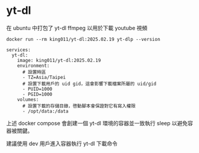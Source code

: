 # yt-dl

在 ubuntu 中打包了 yt-dl ffmpeg 以用於下載 youtube 視頻

```
docker run --rm king011/yt-dl:2025.02.19 yt-dlp --version
```

```
services:
  yt-dl:   
    image: king011/yt-dl:2025.02.19
    environment: 
      # 設置時區
      - TZ=Asia/Taipei
      # 設置下載用戶的 uid gid，這會影響下載檔案所屬的 uid/gid
      - PUID=1000 
      - PGID=1000
    volumes:
      # 設置下載的存儲目錄，啓動腳本會保證對它有寫入權限
      - /opt/data:/data
```

上述 docker compose 會創建一個 yt-dl 環境的容器並一致執行 sleep
以避免容器被關鍵。

建議使用 dev 用戶進入容器執行 yt-dl 下載命令
